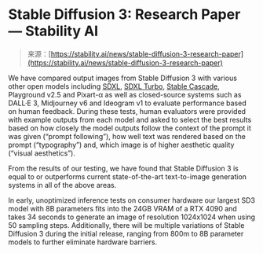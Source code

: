 <!--yml
category: 未分类
date: 2024-05-27 14:38:37
-->

# Stable Diffusion 3: Research Paper — Stability AI

> 来源：[https://stability.ai/news/stable-diffusion-3-research-paper](https://stability.ai/news/stable-diffusion-3-research-paper)

We have compared output images from Stable Diffusion 3 with various other open models including [SDXL](https://stability.ai/news/stable-diffusion-sdxl-1-announcement), [SDXL Turbo](https://stability.ai/news/stability-ai-sdxl-turbo), [Stable Cascade](https://stability.ai/news/introducing-stable-cascade), Playground v2.5 and Pixart-α as well as closed-source systems such as DALL·E 3, Midjourney v6 and Ideogram v1 to evaluate performance based on human feedback. During these tests, human evaluators were provided with example outputs from each model and asked to select the best results based on how closely the model outputs follow the context of the prompt it was given (“prompt following”), how well text was rendered based on the prompt (“typography”) and, which image is of higher aesthetic quality (“visual aesthetics”). 

From the results of our testing, we have found that Stable Diffusion 3 is equal to or outperforms current state-of-the-art text-to-image generation systems in all of the above areas. 

In early, unoptimized inference tests on consumer hardware our largest SD3 model with 8B parameters fits into the 24GB VRAM of a RTX 4090 and takes 34 seconds to generate an image of resolution 1024x1024 when using 50 sampling steps. Additionally, there will be multiple variations of Stable Diffusion 3 during the initial release, ranging from 800m to 8B parameter models to further eliminate hardware barriers.